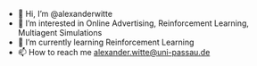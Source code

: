 - 👋 Hi, I’m @alexanderwitte
- 👀 I’m interested in Online Advertising, Reinforcement Learning, Multiagent Simulations
- 🌱 I’m currently learning Reinforcement Learning
- 📫 How to reach me alexander.witte@uni-passau.de

<!---
alexanderwitte/alexanderwitte is a ✨ special ✨ repository because its `README.md` (this file) appears on your GitHub profile.
You can click the Preview link to take a look at your changes.
--->
